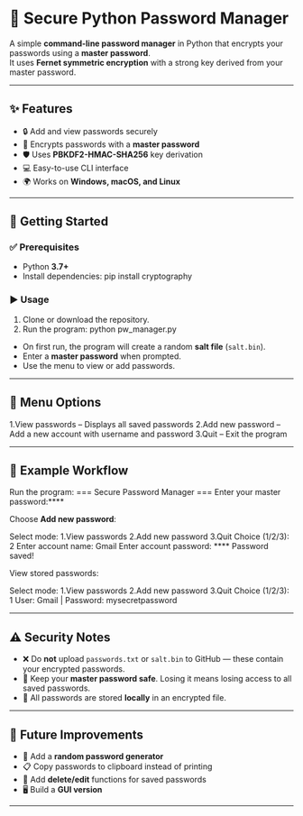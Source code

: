 # 🔐 Secure Python Password Manager

A simple **command-line password manager** in Python that encrypts your passwords using a **master password**.  
It uses **Fernet symmetric encryption** with a strong key derived from your master password.  

---

## ✨ Features
- 🔒 Add and view passwords securely  
- 🔑 Encrypts passwords with a **master password**  
- 🛡️ Uses **PBKDF2-HMAC-SHA256** key derivation  
- 💻 Easy-to-use CLI interface  
- 🌍 Works on **Windows, macOS, and Linux**

---

## 🚀 Getting Started

### ✅ Prerequisites
- Python **3.7+**  
- Install dependencies:
  pip install cryptography

### ▶️ Usage
1. Clone or download the repository.  
2. Run the program:
python pw_manager.py

- On first run, the program will create a random **salt file** (`salt.bin`).  
- Enter a **master password** when prompted.  
- Use the menu to view or add passwords.  

---

## 📖 Menu Options
1.View passwords – Displays all saved passwords
2.Add new password – Add a new account with username and password
3.Quit – Exit the program

---

## 📝 Example Workflow
Run the program:
=== Secure Password Manager ===
Enter your master password:****

Choose **Add new password**:

Select mode:
1.View passwords
2.Add new password
3.Quit
Choice (1/2/3): 2
Enter account name: Gmail
Enter account password: ****
Password saved!

View stored passwords:

Select mode:
1.View passwords
2.Add new password
3.Quit
Choice (1/2/3): 1
User: Gmail | Password: mysecretpassword

---

## ⚠️ Security Notes
- ❌ Do **not** upload `passwords.txt` or `salt.bin` to GitHub — these contain your encrypted passwords.  
- 🔑 Keep your **master password safe**. Losing it means losing access to all saved passwords.  
- 💾 All passwords are stored **locally** in an encrypted file.  

---

## 🔮 Future Improvements
- 🔀 Add a **random password generator**  
- 📋 Copy passwords to clipboard instead of printing  
- 📝 Add **delete/edit** functions for saved passwords  
- 🖥️ Build a **GUI version**  

--- 


